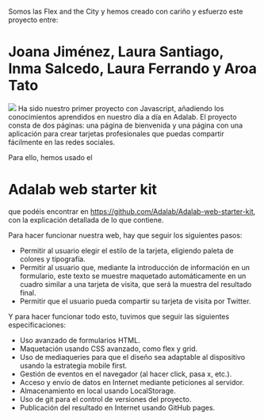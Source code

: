 Somos las Flex and the City y hemos creado con cariño y esfuerzo este proyecto entre: 
# Joana Jiménez, Laura Santiago, Inma Salcedo, Laura Ferrando y Aroa Tato 
![](devin-avery-542010-unsplash.jpg)
Ha sido nuestro primer proyecto con Javascript, añadiendo los conocimientos aprendidos en nuestro día a día en Adalab. El proyecto consta de dos páginas: una página de bienvenida y una página con una aplicación para crear tarjetas profesionales que puedas compartir fácilmente en las redes sociales.

Para ello, hemos usado el 
# Adalab web starter kit
que podéis encontrar en https://github.com/Adalab/Adalab-web-starter-kit, con la explicación detallada de lo que contiene.

Para hacer funcionar nuestra web, hay que seguir los siguientes pasos:
- Permitir al usuario elegir el estilo de la tarjeta, eligiendo paleta de colores y tipografía.
- Permitir al usuario que, mediante la introducción de información en un formulario, este texto se muestre maquetado automáticamente en un cuadro similar a una tarjeta de visita, que será la muestra del resultado final.
- Permitir que el usuario pueda compartir su tarjeta de visita por Twitter.

Y para hacer funcionar todo esto, tuvimos que seguir las siguientes especificaciones:
- Uso avanzado de formularios HTML.
- Maquetación usando CSS avanzado, como flex y grid.
- Uso de mediaqueries para que el diseño sea adaptable al dispositivo usando la estrategia mobile first.
- Gestión de eventos en el navegador (al hacer click, pasa x, etc.).
- Acceso y envío de datos en Internet mediante peticiones al servidor.
- Almacenamiento en local usando LocalStorage.
- Uso de git para el control de versiones del proyecto.
- Publicación del resultado en Internet usando GitHub pages.




